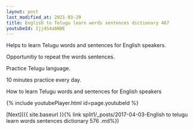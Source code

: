 ```yaml
---
layout: post
last_modified_at: 2021-03-29
title: English to Telugu learn words sentences dictionary 467 
youtubeId: Ijj4S4abNBE
---
```

 
 
Helps to learn Telugu words and sentences for English speakers.

Opportunitiy to repeat the words sentences. 

Practice Telugu language. 
 
10 minutes practice every day. 
 
How to learn Telugu words and sentences for English speakers 
 
{% include youtubePlayer.html id=page.youtubeId %}
 
 
[Next]({{ site.baseurl }}{% link  split1/_posts/2017-04-03-English to telugu learn words sentences dictionary 576 .md%})
 
